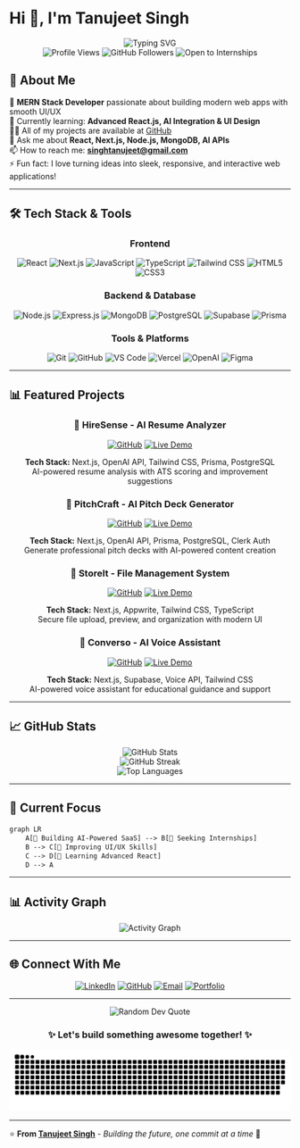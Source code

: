 # Hi 👋, I'm Tanujeet Singh

<div align="center">
  <img src="https://readme-typing-svg.demolab.com?font=Fira+Code&size=30&duration=3000&pause=1000&color=00D9FF&center=true&vCenter=true&width=600&lines=MERN+Stack+Developer;Full+Stack+Web+Developer;AI+%26+SaaS+Enthusiast;Building+Modern+Web+Apps" alt="Typing SVG" />
</div>

<div align="center">
  <img src="https://komarev.com/ghpvc/?username=Tanujeet&label=Profile%20views&color=0e75b6&style=flat" alt="Profile Views" />
  <img src="https://img.shields.io/github/followers/Tanujeet?label=Followers&style=social" alt="GitHub Followers">
  <img src="https://img.shields.io/badge/Open%20to-Internships-brightgreen?style=flat&logo=handshake" alt="Open to Internships">
</div>

## 🚀 About Me

🔭 **MERN Stack Developer** passionate about building modern web apps with smooth UI/UX  
🌱 Currently learning: **Advanced React.js, AI Integration & UI Design**  
👨‍💻 All of my projects are available at [GitHub](https://github.com/Tanujeet)  
💬 Ask me about **React, Next.js, Node.js, MongoDB, AI APIs**  
📫 How to reach me: **singhtanujeet@gmail.com**  
⚡ Fun fact: I love turning ideas into sleek, responsive, and interactive web applications!

---

## 🛠️ Tech Stack & Tools

<div align="center">

### Frontend
![React](https://img.shields.io/badge/React-20232A?style=for-the-badge&logo=react&logoColor=61DAFB)
![Next.js](https://img.shields.io/badge/Next.js-000000?style=for-the-badge&logo=nextdotjs&logoColor=white)
![JavaScript](https://img.shields.io/badge/JavaScript-323330?style=for-the-badge&logo=javascript&logoColor=F7DF1E)
![TypeScript](https://img.shields.io/badge/TypeScript-007ACC?style=for-the-badge&logo=typescript&logoColor=white)
![Tailwind CSS](https://img.shields.io/badge/Tailwind_CSS-38B2AC?style=for-the-badge&logo=tailwind-css&logoColor=white)
![HTML5](https://img.shields.io/badge/HTML5-E34F26?style=for-the-badge&logo=html5&logoColor=white)
![CSS3](https://img.shields.io/badge/CSS3-1572B6?style=for-the-badge&logo=css3&logoColor=white)

### Backend & Database
![Node.js](https://img.shields.io/badge/Node.js-339933?style=for-the-badge&logo=nodedotjs&logoColor=white)
![Express.js](https://img.shields.io/badge/Express.js-000000?style=for-the-badge&logo=express&logoColor=white)
![MongoDB](https://img.shields.io/badge/MongoDB-4EA94B?style=for-the-badge&logo=mongodb&logoColor=white)
![PostgreSQL](https://img.shields.io/badge/PostgreSQL-316192?style=for-the-badge&logo=postgresql&logoColor=white)
![Supabase](https://img.shields.io/badge/Supabase-181818?style=for-the-badge&logo=supabase&logoColor=white)
![Prisma](https://img.shields.io/badge/Prisma-3982CE?style=for-the-badge&logo=Prisma&logoColor=white)

### Tools & Platforms
![Git](https://img.shields.io/badge/Git-F05032?style=for-the-badge&logo=git&logoColor=white)
![GitHub](https://img.shields.io/badge/GitHub-100000?style=for-the-badge&logo=github&logoColor=white)
![VS Code](https://img.shields.io/badge/VS_Code-0078D4?style=for-the-badge&logo=visual%20studio%20code&logoColor=white)
![Vercel](https://img.shields.io/badge/Vercel-000000?style=for-the-badge&logo=vercel&logoColor=white)
![OpenAI](https://img.shields.io/badge/OpenAI-412991?style=for-the-badge&logo=openai&logoColor=white)
![Figma](https://img.shields.io/badge/Figma-F24E1E?style=for-the-badge&logo=figma&logoColor=white)

</div>

---

## 📊 Featured Projects

<div align="center">

### 🧠 HireSense - AI Resume Analyzer
[![GitHub](https://img.shields.io/badge/GitHub-100000?style=for-the-badge&logo=github&logoColor=white)](https://github.com/Tanujeet/hiresense)
[![Live Demo](https://img.shields.io/badge/Live-Demo-brightgreen?style=for-the-badge&logo=vercel)](https://hiresense.vercel.app)

**Tech Stack:** Next.js, OpenAI API, Tailwind CSS, Prisma, PostgreSQL  
AI-powered resume analysis with ATS scoring and improvement suggestions

### 🎯 PitchCraft - AI Pitch Deck Generator  
[![GitHub](https://img.shields.io/badge/GitHub-100000?style=for-the-badge&logo=github&logoColor=white)](https://github.com/Tanujeet/pitchcraft)
[![Live Demo](https://img.shields.io/badge/Live-Demo-brightgreen?style=for-the-badge&logo=vercel)](https://pitchcraft.vercel.app)

**Tech Stack:** Next.js, OpenAI API, Prisma, PostgreSQL, Clerk Auth  
Generate professional pitch decks with AI-powered content creation

### 📁 StoreIt - File Management System
[![GitHub](https://img.shields.io/badge/GitHub-100000?style=for-the-badge&logo=github&logoColor=white)](https://github.com/Tanujeet/storeit)
[![Live Demo](https://img.shields.io/badge/Live-Demo-brightgreen?style=for-the-badge&logo=vercel)](https://storeit.vercel.app)

**Tech Stack:** Next.js, Appwrite, Tailwind CSS, TypeScript  
Secure file upload, preview, and organization with modern UI

### 🎤 Converso - AI Voice Assistant
[![GitHub](https://img.shields.io/badge/GitHub-100000?style=for-the-badge&logo=github&logoColor=white)](https://github.com/Tanujeet/converso)
[![Live Demo](https://img.shields.io/badge/Live-Demo-brightgreen?style=for-the-badge&logo=vercel)](https://converso.vercel.app)

**Tech Stack:** Next.js, Supabase, Voice API, Tailwind CSS  
AI-powered voice assistant for educational guidance and support

</div>

---

## 📈 GitHub Stats

<div align="center">
  <img src="https://github-readme-stats.vercel.app/api?username=Tanujeet&show_icons=true&theme=radical&hide_border=true&count_private=true" alt="GitHub Stats" />
</div>

<div align="center">
  <img src="https://github-readme-streak-stats.herokuapp.com/?user=Tanujeet&theme=radical&hide_border=true" alt="GitHub Streak" />
</div>

<div align="center">
  <img src="https://github-readme-stats.vercel.app/api/top-langs/?username=Tanujeet&layout=compact&theme=radical&hide_border=true" alt="Top Languages" />
</div>

---

## 🎯 Current Focus

```mermaid
graph LR
    A[🚀 Building AI-Powered SaaS] --> B[💼 Seeking Internships]
    B --> C[🎨 Improving UI/UX Skills]
    C --> D[🔧 Learning Advanced React]
    D --> A
```

---
## 📊 Activity Graph

<div align="center">
  <img src="https://github-readme-activity-graph.vercel.app/graph?username=Tanujeet&theme=react-dark&hide_border=true" alt="Activity Graph" />
</div>

---

## 🌐 Connect With Me

<div align="center">
  
[![LinkedIn](https://img.shields.io/badge/LinkedIn-0077B5?style=for-the-badge&logo=linkedin&logoColor=white)](https://linkedin.com/in/tanujeetsingh)
[![GitHub](https://img.shields.io/badge/GitHub-100000?style=for-the-badge&logo=github&logoColor=white)](https://github.com/Tanujeet)
[![Email](https://img.shields.io/badge/Email-D14836?style=for-the-badge&logo=gmail&logoColor=white)](mailto:singhtanujeet@gmail.com)
[![Portfolio](https://img.shields.io/badge/Portfolio-FF7139?style=for-the-badge&logo=Firefox-Browser&logoColor=white)](https://tanujeet.dev)

</div>

---

<div align="center">
  <img src="https://quotes-github-readme.vercel.app/api?type=horizontal&theme=radical" alt="Random Dev Quote" />
</div>

<div align="center">
  <h3>✨ Let's build something awesome together! ✨</h3>
  <img src="https://raw.githubusercontent.com/platane/platane/output/github-contribution-grid-snake-dark.svg" alt="Snake animation" />
</div>

---

⭐ **From [Tanujeet Singh](https://github.com/Tanujeet)** - *Building the future, one commit at a time* 🚀


